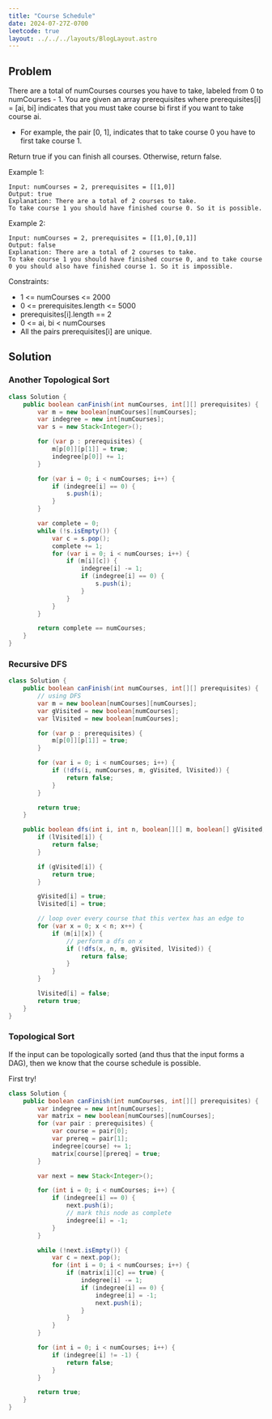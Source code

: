 ```yaml
---
title: "Course Schedule"
date: 2024-07-27Z-0700
leetcode: true
layout: ../../../layouts/BlogLayout.astro
---
```


## Problem

There are a total of numCourses courses you have to take, labeled from 0 to numCourses - 1. You are given an array prerequisites where prerequisites[i] = [ai, bi] indicates that you must take course bi first if you want to take course ai.

- For example, the pair [0, 1], indicates that to take course 0 you have to first take course 1.

Return true if you can finish all courses. Otherwise, return false.

Example 1:

```text
Input: numCourses = 2, prerequisites = [[1,0]]
Output: true
Explanation: There are a total of 2 courses to take.
To take course 1 you should have finished course 0. So it is possible.
```

Example 2:

```text
Input: numCourses = 2, prerequisites = [[1,0],[0,1]]
Output: false
Explanation: There are a total of 2 courses to take.
To take course 1 you should have finished course 0, and to take course 0 you should also have finished course 1. So it is impossible.
```

Constraints:

- 1 <= numCourses <= 2000
- 0 <= prerequisites.length <= 5000
- prerequisites[i].length == 2
- 0 <= ai, bi < numCourses
- All the pairs prerequisites[i] are unique.

## Solution

### Another Topological Sort

```java
class Solution {
    public boolean canFinish(int numCourses, int[][] prerequisites) {
        var m = new boolean[numCourses][numCourses];
        var indegree = new int[numCourses];
        var s = new Stack<Integer>();

        for (var p : prerequisites) {
            m[p[0]][p[1]] = true;
            indegree[p[0]] += 1;
        }

        for (var i = 0; i < numCourses; i++) {
            if (indegree[i] == 0) {
                s.push(i);
            }
        }

        var complete = 0;
        while (!s.isEmpty()) {
            var c = s.pop();
            complete += 1;
            for (var i = 0; i < numCourses; i++) {
                if (m[i][c]) {
                    indegree[i] -= 1;
                    if (indegree[i] == 0) {
                        s.push(i);
                    }
                }
            }
        }

        return complete == numCourses;
    }
}
```

### Recursive DFS

```java
class Solution {
    public boolean canFinish(int numCourses, int[][] prerequisites) {
        // using DFS
        var m = new boolean[numCourses][numCourses];
        var gVisited = new boolean[numCourses];
        var lVisited = new boolean[numCourses];

        for (var p : prerequisites) {
            m[p[0]][p[1]] = true;
        }

        for (var i = 0; i < numCourses; i++) {
            if (!dfs(i, numCourses, m, gVisited, lVisited)) {
                return false;
            }
        }

        return true;
    }

    public boolean dfs(int i, int n, boolean[][] m, boolean[] gVisited, boolean[] lVisited) {
        if (lVisited[i]) {
            return false;
        }

        if (gVisited[i]) {
            return true;
        }

        gVisited[i] = true;
        lVisited[i] = true;

        // loop over every course that this vertex has an edge to
        for (var x = 0; x < n; x++) {
            if (m[i][x]) {
                // perform a dfs on x
                if (!dfs(x, n, m, gVisited, lVisited)) {
                    return false;
                }
            }
        }

        lVisited[i] = false;
        return true;
    }
}
```

### Topological Sort

If the input can be topologically sorted (and thus that the input forms a DAG), then we know that the course schedule is possible.

First try!

```java
class Solution {
    public boolean canFinish(int numCourses, int[][] prerequisites) {
        var indegree = new int[numCourses];
        var matrix = new boolean[numCourses][numCourses];
        for (var pair : prerequisites) {
            var course = pair[0];
            var prereq = pair[1];
            indegree[course] += 1;
            matrix[course][prereq] = true;
        }

        var next = new Stack<Integer>();

        for (int i = 0; i < numCourses; i++) {
            if (indegree[i] == 0) {
                next.push(i);
                // mark this node as complete
                indegree[i] = -1;
            }
        }

        while (!next.isEmpty()) {
            var c = next.pop();
            for (int i = 0; i < numCourses; i++) {
                if (matrix[i][c] == true) {
                    indegree[i] -= 1;
                    if (indegree[i] == 0) {
                        indegree[i] = -1;
                        next.push(i);
                    }
                }
            }
        }

        for (int i = 0; i < numCourses; i++) {
            if (indegree[i] != -1) {
                return false;
            }
        }

        return true;
    }
}
```
